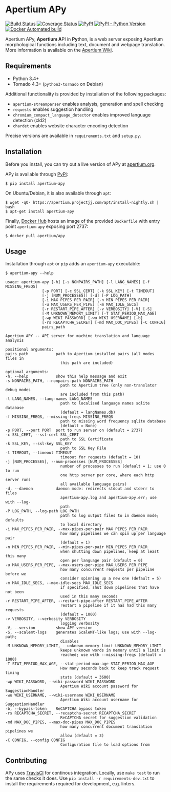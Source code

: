 Apertium APy
============

[![Build Status](https://travis-ci.org/apertium/apertium-apy.svg)](https://travis-ci.org/apertium/apertium-apy)
[![Coverage Status](https://coveralls.io/repos/github/apertium/apertium-apy/badge.svg?branch=master)](https://coveralls.io/github/apertium/apertium-apy?branch=master)
[![PyPI](https://img.shields.io/pypi/v/apertium-apy.svg)](https://pypi.org/project/apertium-apy/)
[![PyPI - Python Version](https://img.shields.io/pypi/pyversions/apertium-apy.svg)](https://pypi.org/project/apertium-apy/)
[![Docker Automated build](https://img.shields.io/docker/automated/apertium/apy.svg)](https://hub.docker.com/r/apertium/apy/)

Apertium APy, **Apertium A**PI in **Py**thon, is a web server exposing Apertium
morphological functions including text, document and webpage translation. More
information is available on the [Apertium Wiki][1].

Requirements
------------

- Python 3.4+
- Tornado 4.3+ (`python3-tornado` on Debian)

Additional functionality is provided by installation
of the following packages:

- `apertium-streamparser` enables analysis, generation and spell checking
- `requests` enables suggestion handling
- `chromium_compact_language_detector` enables improved language detection (cld2)
- `chardet` enables website character encoding detection

Precise versions are available in `requirements.txt` and `setup.py`.

Installation
------------

Before you install, you can try out a live version of APy at [apertium.org][2].

APy is available through [PyPi](https://pypi.org/project/apertium-apy/):

    $ pip install apertium-apy

On Ubuntu/Debian, it is also available through `apt`:

    $ wget -qO- https://apertium.projectjj.com/apt/install-nightly.sh | bash
    $ apt-get install apertium-apy

Finally, [Docker Hub][3] hosts an image of the provided `Dockerfile` with
entry point `apertium-apy` exposing port 2737:

    $ docker pull apertium/apy

Usage
-----

Installation through `apt` or `pip` adds an `apertium-apy` executable:

    $ apertium-apy --help

    usage: apertium-apy [-h] [-s NONPAIRS_PATH] [-l LANG_NAMES] [-f MISSING_FREQS]
                    [-p PORT] [-c SSL_CERT] [-k SSL_KEY] [-t TIMEOUT]
                    [-j [NUM_PROCESSES]] [-d] [-P LOG_PATH]
                    [-i MAX_PIPES_PER_PAIR] [-n MIN_PIPES_PER_PAIR]
                    [-u MAX_USERS_PER_PIPE] [-m MAX_IDLE_SECS]
                    [-r RESTART_PIPE_AFTER] [-v VERBOSITY] [-V] [-S]
                    [-M UNKNOWN_MEMORY_LIMIT] [-T STAT_PERIOD_MAX_AGE]
                    [-wp WIKI_PASSWORD] [-wu WIKI_USERNAME] [-b]
                    [-rs RECAPTCHA_SECRET] [-md MAX_DOC_PIPES] [-C CONFIG]
                    pairs_path

    Apertium APY -- API server for machine translation and language analysis

    positional arguments:
    pairs_path            path to Apertium installed pairs (all modes files in
                            this path are included)

    optional arguments:
    -h, --help            show this help message and exit
    -s NONPAIRS_PATH, --nonpairs-path NONPAIRS_PATH
                            path to Apertium tree (only non-translator debug modes
                            are included from this path)
    -l LANG_NAMES, --lang-names LANG_NAMES
                            path to localised language names sqlite database
                            (default = langNames.db)
    -f MISSING_FREQS, --missing-freqs MISSING_FREQS
                            path to missing word frequency sqlite database
                            (default = None)
    -p PORT, --port PORT  port to run server on (default = 2737)
    -c SSL_CERT, --ssl-cert SSL_CERT
                            path to SSL Certificate
    -k SSL_KEY, --ssl-key SSL_KEY
                            path to SSL Key File
    -t TIMEOUT, --timeout TIMEOUT
                            timeout for requests (default = 10)
    -j [NUM_PROCESSES], --num-processes [NUM_PROCESSES]
                            number of processes to run (default = 1; use 0 to run
                            one http server per core, where each http server runs
                            all available language pairs)
    -d, --daemon          daemon mode: redirects stdout and stderr to files
                            apertium-apy.log and apertium-apy.err; use with --log-
                            path
    -P LOG_PATH, --log-path LOG_PATH
                            path to log output files to in daemon mode; defaults
                            to local directory
    -i MAX_PIPES_PER_PAIR, --max-pipes-per-pair MAX_PIPES_PER_PAIR
                            how many pipelines we can spin up per language pair
                            (default = 1)
    -n MIN_PIPES_PER_PAIR, --min-pipes-per-pair MIN_PIPES_PER_PAIR
                            when shutting down pipelines, keep at least this many
                            open per language pair (default = 0)
    -u MAX_USERS_PER_PIPE, --max-users-per-pipe MAX_USERS_PER_PIPE
                            how many concurrent requests per pipeline before we
                            consider spinning up a new one (default = 5)
    -m MAX_IDLE_SECS, --max-idle-secs MAX_IDLE_SECS
                            if specified, shut down pipelines that have not been
                            used in this many seconds
    -r RESTART_PIPE_AFTER, --restart-pipe-after RESTART_PIPE_AFTER
                            restart a pipeline if it has had this many requests
                            (default = 1000)
    -v VERBOSITY, --verbosity VERBOSITY
                            logging verbosity
    -V, --version         show APY version
    -S, --scalemt-logs    generates ScaleMT-like logs; use with --log-path;
                            disables
    -M UNKNOWN_MEMORY_LIMIT, --unknown-memory-limit UNKNOWN_MEMORY_LIMIT
                            keeps unknown words in memory until a limit is
                            reached; use with --missing-freqs (default = 1000)
    -T STAT_PERIOD_MAX_AGE, --stat-period-max-age STAT_PERIOD_MAX_AGE
                            How many seconds back to keep track request timing
                            stats (default = 3600)
    -wp WIKI_PASSWORD, --wiki-password WIKI_PASSWORD
                            Apertium Wiki account password for SuggestionHandler
    -wu WIKI_USERNAME, --wiki-username WIKI_USERNAME
                            Apertium Wiki account username for SuggestionHandler
    -b, --bypass-token    ReCAPTCHA bypass token
    -rs RECAPTCHA_SECRET, --recaptcha-secret RECAPTCHA_SECRET
                            ReCAPTCHA secret for suggestion validation
    -md MAX_DOC_PIPES, --max-doc-pipes MAX_DOC_PIPES
                            how many concurrent document translation pipelines we
                            allow (default = 3)
    -C CONFIG, --config CONFIG
                            Configuration file to load options from

Contributing
------------

APy uses [TravisCI][4] for continous integration. Locally, use `make test`
to run the same checks it does. Use `pip install -r requirements-dev.txt`
to install the requirements required for development, e.g. linters.

[1]: http://wiki.apertium.org/wiki/Apertium-apy
[2]: https://www.apertium.org/apy/listPairs
[3]: https://hub.docker.com/r/apertium/apy/
[4]: https://travis-ci.org/apertium/apertium-apy
